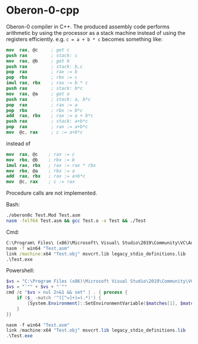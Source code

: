 <!--

  Copyright 2020 Jannik Bamberger

  Licensed under the Apache License, Version 2.0 (the "License");
  you may not use this file except in compliance with the License.
  You may obtain a copy of the License at

      http://www.apache.org/licenses/LICENSE-2.0

  Unless required by applicable law or agreed to in writing, software
  distributed under the License is distributed on an "AS IS" BASIS,
  WITHOUT WARRANTIES OR CONDITIONS OF ANY KIND, either express or implied.
  See the License for the specific language governing permissions and
  limitations under the License.

-->

# Oberon-0-cpp

Oberon-0 compiler in C++. The produced assembly code performs arithmetic by using the processor as a stack machine
instead of using the registers efficiently.
e.g. `c = a + b * c` becomes something like:

```nasm
mov  rax, @c     ; get c
push rax         ; stack: c
mov  rax, @b     ; get b
push rax         ; stack: b,c
pop  rax         ; rax := b
pop  rbx         ; rbx := c
imul rax, rbx    ; rax := b * c
push rax         ; stack: b*c
mov  rax, @a     ; get a
push rax         ; stack: a, b*c
pop  rax         ; rax := a
pop  rbx         ; rbx := b*c
add  rax, rbx    ; rax := a + b*c
push rax         ; stack: a+b*c
pop  rax         ; rax := a+b*c
mov  @c, rax     ; c := a+b*c
```

instead of 

```nasm
mov  rax, @c    ; rax := c
mov  rbx, @b    ; rbx := b
imul rax, rbx   ; rax := rax * rbx
mov  rbx, @a    ; rbx := a
add  rax, rbx   ; rax := a+b*c
mov  @c, rax    ; c := rax
```

Procedure calls are not implemented.

Bash:

```bash
./oberon0c Test.Mod Test.asm
nasm -felf64 Test.asm && gcc Test.o -o Test && ./Test
```

Cmd:

```cmd
C:\Program\ Files\ (x86)\Microsoft\ Visual\ Studio\2019\Community\VC\Auxiliary\Build\vcvars64.bat
nasm -f win64 "Test.asm"
link /machine:x64 "Test.obj" msvcrt.lib legacy_stdio_definitions.lib
.\Test.exe
```

Powershell:

```powershell
$vs = "C:\Program Files (x86)\Microsoft Visual Studio\2019\Community\VC\Auxiliary\Build\vcvars64.bat"
$vs = "`"" + $vs + "`""
cmd /c "$vs > nul 2>&1 && set" | . { process {
    if ($_ -match '^([^=]+)=(.*)') {
        [System.Environment]::SetEnvironmentVariable($matches[1], $matches[2])
    }
}}

nasm -f win64 "Test.asm"
link /machine:x64 "Test.obj" msvcrt.lib legacy_stdio_definitions.lib
.\Test.exe
```
